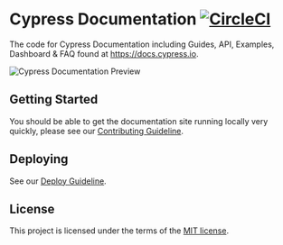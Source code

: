 # Cypress Documentation [![CircleCI](https://circleci.com/gh/cypress-io/cypress-documentation.svg?style=svg&circle-token=8a0253363287ab85d52953467603a4099a360c0c)](https://circleci.com/gh/cypress-io/cypress-documentation)

The code for Cypress Documentation including Guides, API, Examples, Dashboard & FAQ found at https://docs.cypress.io.

![Cypress Documentation Preview](https://user-images.githubusercontent.com/1271364/30174196-3eedba92-93c8-11e7-854c-7fc8b2829ec6.png)

## Getting Started

You should be able to get the documentation site running locally very quickly,
please see our [Contributing Guideline](/CONTRIBUTING.md).

## Deploying

See our [Deploy Guideline](DEPLOY.md).

## License

This project is licensed under the terms of the [MIT license](/LICENSE.md).
